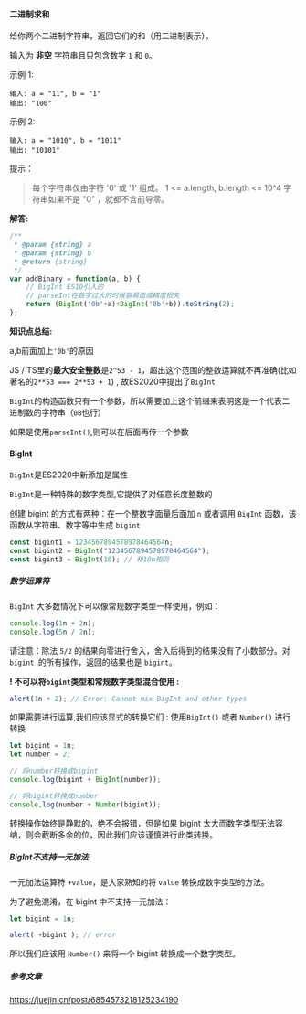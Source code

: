 #### 二进制求和

给你两个二进制字符串，返回它们的和（用二进制表示）。

输入为 **非空** 字符串且只包含数字 `1` 和 `0`。

示例 1:

```
输入: a = "11", b = "1"
输出: "100"
```

示例 2:

```
输入: a = "1010", b = "1011"
输出: "10101"
```


提示：

> 每个字符串仅由字符 '0' 或 '1' 组成。
> 1 <= a.length, b.length <= 10^4
> 字符串如果不是 "0" ，就都不含前导零。

**解答:**

```js
/**
 * @param {string} a
 * @param {string} b
 * @return {string}
 */
var addBinary = function(a, b) {
    // BigInt ES10引入的
    // parseInt在数字过大的时候容易造成精度损失
    return (BigInt('0b'+a)+BigInt('0b'+b)).toString(2);
};
```

**知识点总结:** 

a,b前面加上`'0b'`的原因

JS / TS里的**最大安全整数**是`2^53 - 1`，超出这个范围的整数运算就不再准确(比如著名的`2**53 === 2**53 + 1`) , 故ES2020中提出了`BigInt`

`BigInt`的构造函数只有一个参数，所以需要加上这个前缀来表明这是一个代表二进制数的字符串（`0B`也行）

如果是使用`parseInt()`,则可以在后面再传一个参数

#### BigInt

`BigInt`是ES2020中新添加是属性

`BigInt`是一种特殊的数字类型,它提供了对任意长度整数的

创建 bigint 的方式有两种：在一个整数字面量后面加 `n` 或者调用 `BigInt` 函数，该函数从字符串、数字等中生成 `bigint`

```js
const bigint1 = 1234567894578978464564n;
const bigint2 = BigInt("1234567894578978464564");
const bigint3 = BigInt(10); // 和10n相同
```

##### 数学运算符

`BigInt` 大多数情况下可以像常规数字类型一样使用，例如：

```js
console.log(1n + 2n);
console.log(5n / 2n);
```

请注意：除法 `5/2` 的结果向零进行舍入，舍入后得到的结果没有了小数部分。对 `bigint `的所有操作，返回的结果也是 `bigint`。

**! 不可以将`bigint`类型和常规数字类型混合使用 :**

```js
alert(1n + 2); // Error: Cannot mix BigInt and other types
```

如果需要进行运算,我们应该显式的转换它们 : 使用`BigInt()` 或者 `Number()` 进行转换

```js
let bigint = 1n;
let number = 2;

// 将number转换成bigint
console.log(bigint + BigInt(number));

// 将bigint转换成number
console,log(number + Number(bigint));
```

转换操作始终是静默的，绝不会报错，但是如果 bigint 太大而数字类型无法容纳，则会截断多余的位，因此我们应该谨慎进行此类转换。

##### BigInt不支持一元加法

一元加法运算符 `+value`，是大家熟知的将 `value` 转换成数字类型的方法。

为了避免混淆，在 bigint 中不支持一元加法：

```js
let bigint = 1n;

alert( +bigint ); // error
```

所以我们应该用 `Number()` 来将一个 bigint 转换成一个数字类型。

##### 参考文章

https://juejin.cn/post/6854573218125234190